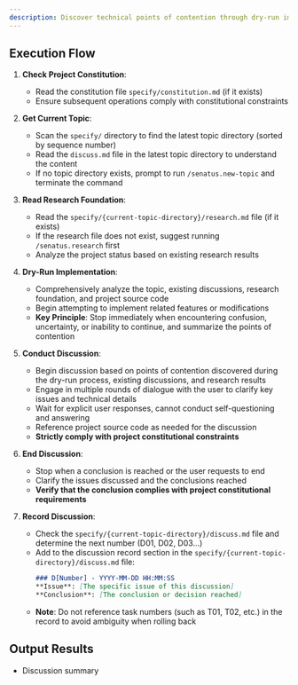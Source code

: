 ```yaml
---
description: Discover technical points of contention through dry-run implementation, stop immediately and start discussion when encountering confusion
---
```


## Execution Flow

1. **Check Project Constitution**:
   - Read the constitution file `specify/constitution.md` (if it exists)
   - Ensure subsequent operations comply with constitutional constraints

2. **Get Current Topic**:
   - Scan the `specify/` directory to find the latest topic directory (sorted by sequence number)
   - Read the `discuss.md` file in the latest topic directory to understand the content
   - If no topic directory exists, prompt to run `/senatus.new-topic` and terminate the command

3. **Read Research Foundation**:
   - Read the `specify/{current-topic-directory}/research.md` file (if it exists)
   - If the research file does not exist, suggest running `/senatus.research` first
   - Analyze the project status based on existing research results

4. **Dry-Run Implementation**:
   - Comprehensively analyze the topic, existing discussions, research foundation, and project source code
   - Begin attempting to implement related features or modifications
   - **Key Principle**: Stop immediately when encountering confusion, uncertainty, or inability to continue, and summarize the points of contention

5. **Conduct Discussion**:
   - Begin discussion based on points of contention discovered during the dry-run process, existing discussions, and research results
   - Engage in multiple rounds of dialogue with the user to clarify key issues and technical details
   - Wait for explicit user responses, cannot conduct self-questioning and answering
   - Reference project source code as needed for the discussion
   - **Strictly comply with project constitutional constraints**

6. **End Discussion**:
   - Stop when a conclusion is reached or the user requests to end
   - Clarify the issues discussed and the conclusions reached
   - **Verify that the conclusion complies with project constitutional requirements**

7. **Record Discussion**:
   - Check the `specify/{current-topic-directory}/discuss.md` file and determine the next number (D01, D02, D03...)
   - Add to the discussion record section in the `specify/{current-topic-directory}/discuss.md` file:
     ```markdown
     ### D[Number] - YYYY-MM-DD HH:MM:SS
     **Issue**: [The specific issue of this discussion]
     **Conclusion**: [The conclusion or decision reached]
     ```
   - **Note**: Do not reference task numbers (such as T01, T02, etc.) in the record to avoid ambiguity when rolling back

## Output Results
- Discussion summary
